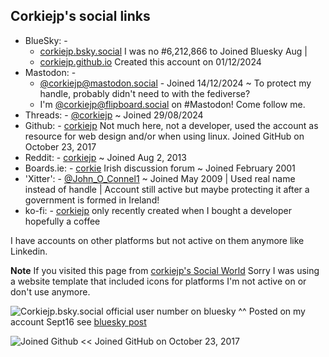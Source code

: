 ## Corkiejp's social links
- BlueSky: -
  - [corkiejp.bsky.social](https://bsky.app/profile/did:plc:lgjvdkqeeutvf7zj6wow3jro) I was no #6,212,866 to Joined Bluesky Aug |
  - [corkiejp.github.io](https://bsky.app/profile/did:plc:qxlh6bohvep3taqhmtpipx4b) Created this account on 01/12/2024
- Mastodon: -
  - [@corkiejp@mastodon.social](https://mastodon.social/@corkiejp) - Joined 14/12/2024 ~ To protect my handle, probably didn't need to with the fediverse?
  - I'm [@corkiejp@flipboard.social](https://flipboard.social/@corkiejp) on #Mastodon! Come follow me. 
- Threads: - [@corkiejp](https://www.threads.net/@corkiejp) ~ Joined 29/08/2024
- Github: - [corkiejp](https://github.com/corkiejp) Not much here, not a developer, used the account as resource for web design and/or when using linux. Joined GitHub on October 23, 2017
- Reddit: - [corkiejp](https://www.reddit.com/user/corkiejp/) ~ Joined Aug 2, 2013
- Boards.ie: - [corkie](https://www.boards.ie/profile/discussions/corkie) Irish discussion forum ~ Joined February 2001
- 'Xitter': - [@John_O_Connel1](https://x.com/John_O_Connel1) ~ Joined May 2009 | Used real name instead of handle | Account still active but maybe protecting it after a government is formed in Ireland!
- ko-fi: - [corkiejp](https://ko-fi.com/corkiejp) only recently created when I bought a developer hopefully a coffee

I have accounts on other platforms but not active on them anymore like Linkedin.

**Note** If you visited this page from [corkiejp's Social World](https://corkiejp.github.io/corkiejp.html) Sorry I was using a website template that included icons for platforms I'm not active on or don't use anymore.



![Corkiejp.bsky.social official user number on bluesky](https://cdn.bsky.app/img/feed_thumbnail/plain/did:plc:lgjvdkqeeutvf7zj6wow3jro/bafkreicbr6sy4pb5zxysm5plx6xdirizmo43qmslccohss5mftqgwfmv2a@jpeg) 
^^ Posted on my account Sept16 see [bluesky post](https://bsky.app/profile/corkiejp.bsky.social/post/3l4cjnbwiyx2x)

![Joined Github](https://github.githubassets.com/assets/profile-joined-github-456737b47749.svg) 
<< Joined GitHub on October 23, 2017
